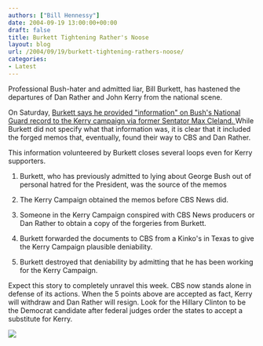 ```yaml
---
authors: ["Bill Hennessy"]
date: 2004-09-19 13:00:00+00:00
draft: false
title: Burkett Tightening Rather's Noose
layout: blog
url: /2004/09/19/burkett-tightening-rathers-noose/
categories:
- Latest
---
```


Professional Bush-hater and admitted liar, Bill Burkett, has hastened the departures of Dan Rather and John Kerry from the national scene.




On Saturday, [Burkett says he provided "information" on Bush's National Guard record to the Kerry campaign via former Sentator Max Cleland. ](https://www.foxnews.com/story/0,2933,132820,00.html) While Burkett did not specify what that information was, it is clear that it included the forged memos that, eventually, found their way to CBS and Dan Rather.




This information volunteered by Burkett closes several loops even for Kerry supporters.




1. Burkett, who has previously admitted to lying about George Bush out of personal hatred for the President, was the source of the memos




2. The Kerry Campaign obtained the memos before CBS News did.




3. Someone in the Kerry Campaign conspired with CBS News producers or Dan Rather to obtain a copy of the forgeries from Burkett.




4. Burkett forwarded the documents to CBS from a Kinko's in Texas to give the Kerry Campaign plausible deniability.




5. Burkett destroyed that deniability by admitting that he has been working for the Kerry Campaign.




Expect this story to completely unravel this week. CBS now stands alone in defense of its actions. When the 5 points above are accepted as fact, Kerry will withdraw and Dan Rather will resign. Look for the Hillary Clinton to be the Democrat candidate after federal judges order the states to accept a substitute for Kerry.




![](https://blog.billhennessy.com/aggbug.aspx?PostID=562)

